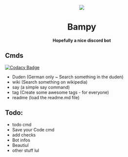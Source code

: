 <div align=center>
    <a href="">
        <img src="https://cdn.discordapp.com/attachments/528334474895949840/544109119741755392/BampyIMG.png"</img>
    </a>
    <h1>Bampy</h1>
    <strong>Hopefully a nice discord bot</strong>
</div>

## Cmds

[![Codacy Badge](https://api.codacy.com/project/badge/Grade/7e1fdecea1d345a7973fbe57099b1f3c)](https://app.codacy.com/app/Bmbus/Bampy?utm_source=github.com&utm_medium=referral&utm_content=Bmbus/Bampy&utm_campaign=Badge_Grade_Dashboard)

- Duden (German only ~ Search something in the duden)
- wiki (Search something on wikipedia)
- say (a simple say command)
- tag (Create some awesome tags - for everyone)
- readme (load the readme.md file)

## Todo:
- todo cmd
- Save your Code cmd
- add checks
- Bot infos
- Beautiul 
- other stuff lul
